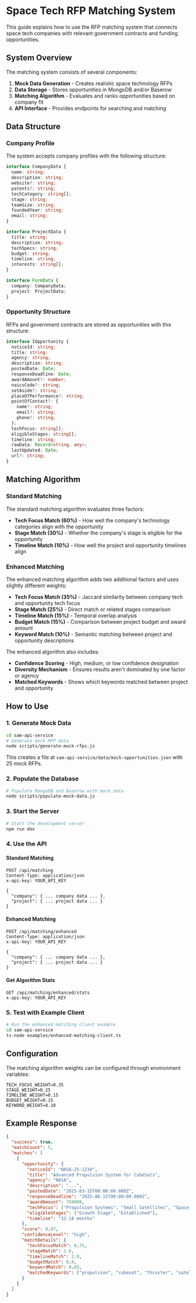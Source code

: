 # Space Tech RFP Matching System

This guide explains how to use the RFP matching system that connects space tech companies with relevant government contracts and funding opportunities.

## System Overview

The matching system consists of several components:

1. **Mock Data Generation** - Creates realistic space technology RFPs
2. **Data Storage** - Stores opportunities in MongoDB and/or Baserow
3. **Matching Algorithm** - Evaluates and ranks opportunities based on company fit
4. **API Interface** - Provides endpoints for searching and matching

## Data Structure

### Company Profile

The system accepts company profiles with the following structure:

```typescript
interface CompanyData {
  name: string;
  description: string;
  website?: string;
  patents?: string;
  techCategory: string[];
  stage: string;
  teamSize: string;
  foundedYear: string;
  email: string;
}

interface ProjectData {
  title: string;
  description: string;
  techSpecs: string;
  budget: string;
  timeline: string;
  interests: string[];
}

interface FormData {
  company: CompanyData;
  project: ProjectData;
}
```

### Opportunity Structure

RFPs and government contracts are stored as opportunities with this structure:

```typescript
interface IOpportunity {
  noticeId: string;
  title: string;
  agency: string;
  description: string;
  postedDate: Date;
  responseDeadline: Date;
  awardAmount?: number;
  naicsCode?: string;
  setAside?: string;
  placeOfPerformance?: string;
  pointOfContact?: {
    name?: string;
    email?: string;
    phone?: string;
  };
  techFocus: string[];
  eligibleStages: string[];
  timeline: string;
  rawData: Record<string, any>;
  lastUpdated: Date;
  url?: string;
}
```

## Matching Algorithm

### Standard Matching

The standard matching algorithm evaluates three factors:

- **Tech Focus Match (60%)** - How well the company's technology categories align with the opportunity
- **Stage Match (30%)** - Whether the company's stage is eligible for the opportunity
- **Timeline Match (10%)** - How well the project and opportunity timelines align

### Enhanced Matching

The enhanced matching algorithm adds two additional factors and uses slightly different weights:

- **Tech Focus Match (35%)** - Jaccard similarity between company tech and opportunity tech focus
- **Stage Match (25%)** - Direct match or related stages comparison
- **Timeline Match (15%)** - Temporal overlap analysis
- **Budget Match (15%)** - Comparison between project budget and award amount
- **Keyword Match (10%)** - Semantic matching between project and opportunity descriptions

The enhanced algorithm also includes:

- **Confidence Scoring** - High, medium, or low confidence designation
- **Diversity Mechanism** - Ensures results aren't dominated by one factor or agency
- **Matched Keywords** - Shows which keywords matched between project and opportunity

## How to Use

### 1. Generate Mock Data

```bash
cd sam-api-service
# Generate mock RFP data
node scripts/generate-mock-rfps.js
```

This creates a file at `sam-api-service/data/mock-opportunities.json` with 25 mock RFPs.

### 2. Populate the Database

```bash
# Populate MongoDB and Baserow with mock data
node scripts/populate-mock-data.js
```

### 3. Start the Server

```bash
# Start the development server
npm run dev
```

### 4. Use the API

#### Standard Matching

```
POST /api/matching
Content-Type: application/json
x-api-key: YOUR_API_KEY

{
  "company": { ... company data ... },
  "project": { ... project data ... }
}
```

#### Enhanced Matching

```
POST /api/matching/enhanced
Content-Type: application/json
x-api-key: YOUR_API_KEY

{
  "company": { ... company data ... },
  "project": { ... project data ... }
}
```

#### Get Algorithm Stats

```
GET /api/matching/enhanced/stats
x-api-key: YOUR_API_KEY
```

### 5. Test with Example Client

```bash
# Run the enhanced matching client example
cd sam-api-service
ts-node examples/enhanced-matching-client.ts
```

## Configuration

The matching algorithm weights can be configured through environment variables:

```
TECH_FOCUS_WEIGHT=0.35
STAGE_WEIGHT=0.25
TIMELINE_WEIGHT=0.15
BUDGET_WEIGHT=0.15
KEYWORD_WEIGHT=0.10
```

## Example Response

```json
{
  "success": true,
  "matchCount": 5,
  "matches": [
    {
      "opportunity": {
        "noticeId": "NASA-25-1234",
        "title": "Advanced Propulsion System for CubeSats",
        "agency": "NASA",
        "description": "...",
        "postedDate": "2025-03-15T00:00:00.000Z",
        "responseDeadline": "2025-06-15T00:00:00.000Z",
        "awardAmount": 750000,
        "techFocus": ["Propulsion Systems", "Small Satellites", "Space Hardware"],
        "eligibleStages": ["Growth Stage", "Established"],
        "timeline": "12-18 months"
      },
      "score": 0.87,
      "confidenceLevel": "high",
      "matchDetails": {
        "techFocusMatch": 0.75,
        "stageMatch": 1.0,
        "timelineMatch": 1.0,
        "budgetMatch": 0.9,
        "keywordMatch": 0.65,
        "matchedKeywords": ["propulsion", "cubesat", "thruster", "satellite"]
      }
    }
  ]
}
